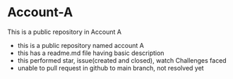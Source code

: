# Account-A
This is a public repository in Account A
- this is a public repository named account A
- this has a readme.md file having basic description
- this performed star, issue(created and closed), watch
Challenges faced
- unable to pull request in github to main branch, not resolved yet
    
